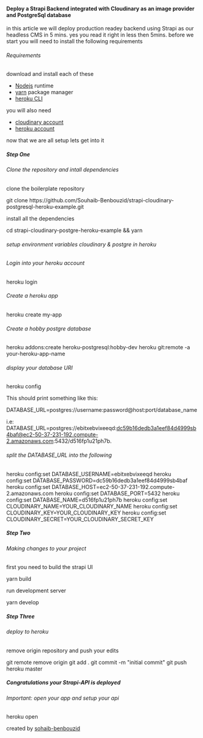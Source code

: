 #### Deploy a Strapi Backend integrated with Cloudinary as an image provider and PostgreSql database

in this article we will deploy production readey backend using Strapi as our headless CMS in 5 mins. yes you read it right in less then 5mins.
before we start you will need to install the following requirements

###### Requirements

download and install each of these

- [Nodejs](https://nodejs.org/en/download/) runtime
- [yarn](https://classic.yarnpkg.com/) package manager
- [heroku CLI](https://wwww.heroku.com/)

you will also need

- [cloudinary account](https://cloudinary.com/)
- [heroku account](https://wwww.heroku.com/)

now that we are all setup lets get into it

##### Step One

###### Clone the repository and intall dependencies

clone the boilerplate repository

<SyntaxHighlighter language="bash">
git clone https://github.com/Souhaib-Benbouzid/strapi-cloudinary-postgresql-heroku-example.git
</SyntaxHighlighter>

install all the dependencies

<SyntaxHighlighter language="bash" >
 cd strapi-cloudinary-postgre-heroku-example && yarn
</SyntaxHighlighter>

###### setup environment variables cloudinary & postgre in heroku

###### Login into your heroku account

<SyntaxHighlighter language="bash" >
heroku login
</SyntaxHighlighter>

###### Create a heroku app

<SyntaxHighlighter language="bash" >
heroku create my-app
</SyntaxHighlighter>

###### Create a hobby postgre database

<SyntaxHighlighter language="bash" >
heroku addons:create heroku-postgresql:hobby-dev
</SyntaxHighlighter>

<SyntaxHighlighter language="bash" >
heroku git:remote -a your-heroku-app-name
</SyntaxHighlighter>

###### display your database URI

<SyntaxHighlighter language="bash" >
heroku config
</SyntaxHighlighter>

This should print something like this:

DATABASE_URL=postgres://username:password@host:port/database_name

i.e:
DATABASE_URL=postgres://ebitxebvixeeqd:dc59b16dedb3a1eef84d4999sb4baf@ec2-50-37-231-192.compute-2.amazonaws.com:5432/d516fp1u21ph7b.

###### split the DATABASE_URL into the following

<SyntaxHighlighter language="bash" >
heroku config:set DATABASE_USERNAME=ebitxebvixeeqd
heroku config:set DATABASE_PASSWORD=dc59b16dedb3a1eef84d4999sb4baf
heroku config:set DATABASE_HOST=ec2-50-37-231-192.compute-2.amazonaws.com
heroku config:set DATABASE_PORT=5432
heroku config:set DATABASE_NAME=d516fp1u21ph7b
heroku config:set CLOUDINARY_NAME=YOUR_CLOUDINARY_NAME
heroku config:set CLOUDINARY_KEY=YOUR_CLOUDINARY_KEY
heroku config:set CLOUDINARY_SECRET=YOUR_CLOUDINARY_SECRET_KEY
</SyntaxHighlighter>

##### Step Two

###### Making changes to your project

first you need to build the strapi UI

<SyntaxHighlighter language="bash" >
yarn build
</SyntaxHighlighter>

run development server

<SyntaxHighlighter language="bash" >
yarn develop
</SyntaxHighlighter>

##### Step Three

###### deploy to heroku

remove origin repository and push your edits

<SyntaxHighlighter language="bash" >
git remote remove origin
git add .
git commit -m "initial commit"
git push heroku master
</SyntaxHighlighter>

##### Congratulations your Strapi-API is deployed

###### Important: open your app and setup your api

<SyntaxHighlighter language="bash" >
heroku open
</SyntaxHighlighter>

created by [sohaib-benbouzid](https://wwww.sohaibbenbouzid.com)
